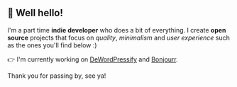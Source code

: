 ## 👋 Well hello!

I'm a part time __indie developer__ who does a bit of everything. I create __open source__ projects that focus on *quality*, *minimalism* and *user experience* such as the ones you'll find below :)

👉 I'm currently working on <a href="https://github.com/morceaudebois/DeWordPressify">DeWordPressify</a> and <a href="https://github.com/victrme/Bonjourr">Bonjourr</a>.

Thank you for passing by, see ya!

<!--
**morceaudebois/morceaudebois** is a ✨ _special_ ✨ repository because its `README.md` (this file) appears on your GitHub profile.

Here are some ideas to get you started:

- 🔭 I’m currently working on ...
- 🌱 I’m currently learning ...
- 👯 I’m looking to collaborate on ...
- 🤔 I’m looking for help with ...
- 💬 Ask me about ...
- 📫 How to reach me: ...
- 😄 Pronouns: ...
- ⚡ Fun fact: ...
-->
